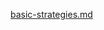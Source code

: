 [basic-strategies.md](https://raw.githubusercontent.com/rx-angular/rx-angular/main/libs/cdk/render-strategies/docs/basic-strategies.md ':include')
